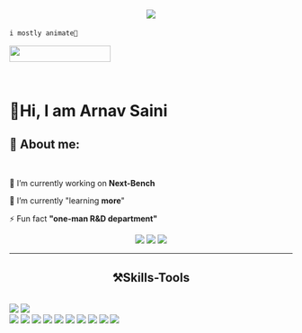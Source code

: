 
<h1 align="center">
    <img src="https://media.giphy.com/media/v1.Y2lkPTc5MGI3NjExeHBxenl1a2oyaW82cmdhM2w5azB3ZWJjd2RnNDMwa2poczF1bDBhaCZlcD12MV9naWZzX3NlYXJjaCZjdD1n/3oxHQr6r2x0GqGnois/giphy.gif" />
</h1>

```markdown
i mostly animate🙂
```

<p align="left"> 
 <img src="https://komarev.com/ghpvc/?username=Arnav-SAI&style=for-the-badge&color=blue" width="180px" height="29.4px"></p>

<br>
<div id="toc">
  <ul align="left" style="list-style: black">
    <summary>

<h1>👋Hi, I am Arnav Saini</h1>

<p align="left">
<h2 align="left"><b>🫥 About me:</b></h2>
<br/>

<div align="left">
 
 🔭 I’m currently working on **[Next-Bench](https://github.com/sonamii/next-bench)**
 
 🌱 I’m currently "learning **more**"
 
⚡ Fun fact **"one-man R&D department"**

 </div>
 
<div align="center"> 
  <a href="arnavsaini114@gmail.com">
    <img src="https://img.shields.io/badge/Gmail-333333?style=for-the-badge&logo=gmail&logoColor=red" />
  </a>
  <a href="https://linkedin.com/in/arnavsaini114" target="_blank">
    <img src="https://img.shields.io/badge/LinkedIn-0077B5?style=for-the-badge&logo=linkedin&logoColor=white" target="_blank" />
  </a>
  <a href="https://arnavsaini.netlify.app/" target="_blank">
     <img src="https://img.shields.io/badge/Portfolio-FF5722?style=for-the-badge&logo=todoist&logoColor=white" target="_blank" />
  </a>
</div>

 <hr/>
 
<h2 align="center">⚒️Skills-Tools</h2>
<br/>
<div align="left">
    <img src="https://custom-tech-icons.vercel.app/api/icons?i=react,html,css,vscode,github,figma,git,blender,supabase,java" />
    <img src="https://custom-tech-icons.vercel.app/api/icons?i=python,javascript,firebase,c,cpp,java,robloxstudio,discord,bsd,twitter" /><br>
  <div>
    <img src="https://custom-tech-icons.vercel.app/icons/Python-Light.svg" />
    <img src="https://custom-tech-icons.vercel.app/icons/JavaScript.svg" />
    <img src="https://custom-tech-icons.vercel.app/icons/Firebase-Light.svg" />
    <img src="https://custom-tech-icons.vercel.app/icons/C.svg" />
    <img src="https://custom-tech-icons.vercel.app/icons/CPP.svg" />
    <img src="https://custom-tech-icons.vercel.app/icons/Java-Light.svg" />
    <img src="https://custom-tech-icons.vercel.app/icons/RobloxStudio.svg" />
    <img src="https://custom-tech-icons.vercel.app/icons/Discord.svg" />
    <img src="https://custom-tech-icons.vercel.app/icons/BSD-Light.svg" />
    <img src="https://custom-tech-icons.vercel.app/icons/Twitter.svg" />
</div>
</div>

<br/>
